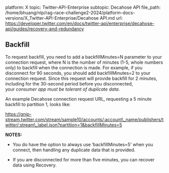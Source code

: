 platform: X
topic: Twitter-API-Enterprise
subtopic: Decahose API
file_path: /home/bhuang/nlp/rag-race-challenge2-2024/platform-docs-versions/X_Twitter-API-Enterprise/Decahose API.md
url: https://developer.twitter.com/en/docs/twitter-api/enterprise/decahose-api/guides/recovery-and-redundancy

## Backfill

To request backfill, you need to add a backfillMinutes=N parameter to your connection request, where N is the number of minutes (1-5, whole numbers only) to backfill when the connection is made. For example, if you disconnect for 90 seconds, you should add backfillMinutes=2 to your connection request. Since this request will provide backfill for 2 minutes, including for the 30-second period before you disconnected, your _consumer app must be tolerant of duplicate data_.

An example Decahose connection request URL, requesting a 5 minute backfill to partition 1, looks like:

https://gnip-stream.twitter.com/stream/sample10/accounts/:account\_name/publishers/twitter/:stream\_label.json?partition=1&backfillMinutes=5  

**NOTES:**

* You do have the option to always use ‘backfillMinutes=5’ when you connect, then handling any duplicate data that is provided.
    
* If you are disconnected for more than five minutes, you can recover data using Recovery.